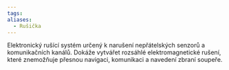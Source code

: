 ```yaml
---
tags: 
aliases:
  - Rušička
---
```

Elektronický rušící systém určený k narušení nepřátelských senzorů a komunikačních kanálů. Dokáže vytvářet rozsáhlé elektromagnetické rušení, které znemožňuje přesnou navigaci, komunikaci a navedení zbraní soupeře.